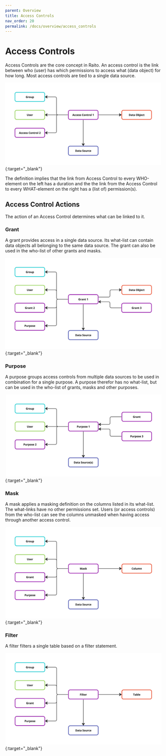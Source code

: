 ```yaml
---
parent: Overview
title: Access Controls
nav_order: 20
permalink: /docs/overview/access_controls
---
```


# Access Controls

Access Controls are the core concept in Raito. An access control is the link between who (user) has which permissions to access what (data object) for how long. Most access controls are tied to a single data source.

[![Access Controls](/assets/images/Access_Controls.jpg)](/assets/images/Access_Controls.jpg){:target="_blank"}

The definition implies that the link from Access Control to every WHO-element on the left has a duration and the the link from the Access Control to every WHAT-element on the right has a (list of) permission(s).

## Access Control Actions

The action of an Access Control determines what can be linked to it.

### Grant

A grant provides access in a single data source. Its what-list can contain data objects all belonging to the same data source. The grant can also be used in the who-list of other grants and masks.

[![Grants](/assets/images/Grants.jpg)](/assets/images/Grants.jpg){:target="_blank"}

### Purpose

A purpose groups access controls from multiple data sources to be used in combination for a single purpose. A purpose therefor has no what-list, but can be used in the who-list of grants, masks and other purposes.

[![Purposes](/assets/images/Purposes.jpg)](/assets/images/Purposes.jpg){:target="_blank"}

### Mask

A mask applies a masking definition on the columns listed in its what-list. The what-links have no other permissions set. Users (or access controls) from the who-list can see the columns unmasked when having access through another access control.

[![Masks](/assets/images/Masks.jpg)](/assets/images/Masks.jpg){:target="_blank"}

### Filter

A filter filters a single table based on a filter statement.

[![Filters](/assets/images/Filters.jpg)](/assets/images/Filters.jpg){:target="_blank"}
